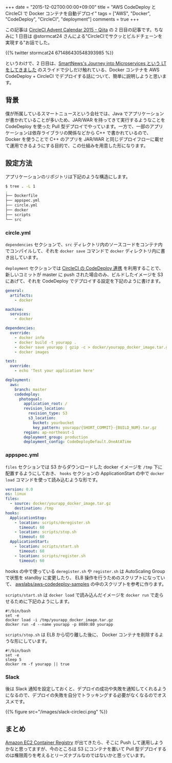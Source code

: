 +++
date = "2015-12-02T00:00:00+09:00"
title = "AWS CodeDeploy と CircleCI で Docker コンテナを自動デプロイ"
tags = ["AWS", "Docker", "CodeDeploy", "CircleCI", "deployment"]
comments = true
+++

この記事は [CircleCI Advent Calendar 2015 - Qiita](http://qiita.com/advent-calendar/2015/circleci) の 2 日目の記事です。ちなみに 1 日目は @stormcat24 さんによる"CircleCIでサクッとビルドチェーンを実現する"お話でした。

{{% twitter stormcat24 671486430548393985 %}}

というわけで、2 日目は、[SmartNews's Journey into Microservices という LT をしてきました](http://blog.takus.me/2015/10/09/livesense-technight/) のスライドで少しだけ触れている、Docker コンテナを AWS CodeDeploy + CircleCI でデプロイする話について、簡単に説明しようと思います。

<!--more-->

## 背景

僕が所属しているスマートニュースという会社では、Java でアプリケーションが書かれていることが多いため、JAR/WAR を持ってきて実行するようなことを CodeDeploy を使った Pull 型デプロイでやっています。一方で、一部のアプリケーションは依存ライブラリの関係などから C++ で書かれているので、 Docker を使うことで C++ のアプリを JAR/WAR と同じデプロイフローに載せて運用できるようにする目的で、この仕組みを用意した形になります。

## 設定方法

アプリケーションのリポジトリは下記のような構造にします。

```bash
$ tree . -L 1
.
├── Dockerfile
├── appspec.yml
├── circle.yml
├── docker
├── scripts
└── src
```

### circle.yml

`dependencies` セクションで、`src` ディレクトリ内のソースコードをコンテナ内でコンパイルして、それを `docker save` コマンドで `docker` ディレクトリ内に書き出しています。

`deployment` セクションでは [CircleCI の CodeDeploy 連携](https://circleci.com/docs/continuous-deployment-with-aws-codedeploy) を利用することで、 新しいコミットが master に push された場合のみ、ビルドしたイメージを S3 にあげて、それを CodeDeploy でデプロイする設定を下記のように書けます。

```yml
general:
  artifacts:
    - docker

machine:
  services:
    - docker

dependencies:
  override:
    - docker info
    - docker build -t yourapp .
    - docker save yourapp | gzip -c > docker/yourapp_docker_image.tar.gz
    - docker images

test:
  override:
    - echo 'Test your application here'

deployment:
  aws:
    branch: master
    codedeploy:
      photoqual:
        application_root: /
        revision_location:
          revision_type: S3
          s3_location:
            bucket: yourbucket
            key_pattern: yourapp/{SHORT_COMMIT}-{BUILD_NUM}.tar.gz
        region: ap-northeast-1
        deployment_group: production
        deployment_config: CodeDeployDefault.OneAtATime
```

### appspec.yml

`files` セクションでは S3 からダウンロードした docker イメージを `/tmp` 下に配置するようにしておき、 `hooks` セクションの ApplicationStart の中で `docker load` コマンドを使って読み込むような形です。

```yml
version: 0.0
os: linux
files:
  - source: docker/yourapp_docker_image.tar.gz
    destination: /tmp
hooks:
  ApplicationStop:
    - location: scripts/deregister.sh
      timeout: 60
    - location: scripts/stop.sh
      timeout: 60
  ApplicationStart:
    - location: scripts/start.sh
      timeout: 60
    - location: scripts/register.sh
      timeout: 60
```

hooks の中で使っている `deregister.sh` や `register.sh` は AutoScaling Group で状態を standby に変更したり、 ELB 操作を行うためのスクリプトになっていて、 [awslabs/aws-codedeploy-samples](https://github.com/awslabs/aws-codedeploy-samples/tree/master/load-balancing/elb) の中のスクリプトを参考に作ります。

`scripts/start.sh` は `docker load` で読み込んだイメージを `docker run` で走らせるために下記のようにします。

```
#!/bin/bash
set -e
docker load -i /tmp/yourapp_docker_image.tar.gz
docker run -d --name yourapp -p 8080:80 yourapp
```

`scripts/stop.sh` は ELB から切り離した後に、 Docker コンテナを削除するような形にしています。

```
#!/bin/bash
set -e
sleep 5
docker rm -f yourapp || true
```

### Slack

後は Slack 通知を設定しておくと、デプロイの成功や失敗を通知してくれるようになるので、デプロイの失敗を自分でトラッキングする必要がなくなるのでオススメです。

{{% figure src="/images/slack-circleci.png" %}}

## まとめ

[Amazon EC2 Container Registry](https://aws.amazon.com/jp/ecr/) が出てきたら、そこに Push して運用しようかなと思ってますが、今のところは S3 にコンテナを置いて Pull 型デプロイするのは権限周りを考えるとリーズナブルなのではないかと思っています。
